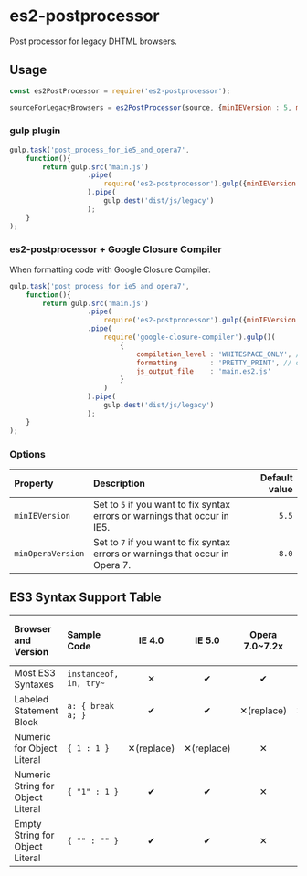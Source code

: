 # es2-postprocessor

Post processor for legacy DHTML browsers.

## Usage

~~~js
const es2PostProcessor = require('es2-postprocessor');

sourceForLegacyBrowsers = es2PostProcessor(source, {minIEVersion : 5, minOperaVersion : 7});
~~~

### gulp plugin

~~~js
gulp.task('post_process_for_ie5_and_opera7',
    function(){
        return gulp.src('main.js')
                   .pipe(
                       require('es2-postprocessor').gulp({minIEVersion : 5, minOperaVersion : 7})
                   ).pipe(
                       gulp.dest('dist/js/legacy')
                   );
    }
);
~~~

### es2-postprocessor + Google Closure Compiler

When formatting code with Google Closure Compiler.

~~~js
gulp.task('post_process_for_ie5_and_opera7',
    function(){
        return gulp.src('main.js')
                   .pipe(
                       require('es2-postprocessor').gulp({minIEVersion : 5, minOperaVersion : 7})
                   .pipe(
                       require('google-closure-compiler').gulp()(
                           {
                               compilation_level : 'WHITESPACE_ONLY', // Prevent replacing labeled blocks.
                               formatting        : 'PRETTY_PRINT', // oe 'SINGLE_QUOTES'
                               js_output_file    : 'main.es2.js'
                           }
                       )
                   ).pipe(
                       gulp.dest('dist/js/legacy')
                   );
    }
);
~~~

### Options

| Property          | Description                                                                    | Default value |
|:------------------|:-------------------------------------------------------------------------------|--------------:|
| `minIEVersion`    | Set to `5` if you want to fix syntax errors or warnings that occur in IE5.     | `5.5`         |
| `minOperaVersion` | Set to `7` if you want to fix syntax errors or warnings that occur in Opera 7. | `8.0`         |

## ES3 Syntax Support Table

| Browser and Version               | Sample Code             | IE 4.0      | IE 5.0      | Opera 7.0~7.2x | Opera 7.5x  | IE 5.5+, Opera 8+ |
|:----------------------------------|:------------------------|:-----------:|:-----------:|:--------------:|:-----------:|:-----------------:|
| Most ES3 Syntaxes                 | `instanceof, in, try~`  | ✕          | ✔          | ✔             | ✔          | ✔                |
| Labeled Statement Block           | `a: { break a; }`       | ✔          | ✔          | ✕(replace)    | ✕(replace) | ✔                |
| Numeric for Object Literal        | `{ 1 : 1 }`             | ✕(replace) | ✕(replace) | ✕             | ✔          | ✔                |
| Numeric String for Object Literal | `{ "1" : 1 }`           | ✔          | ✔          | ✕             | ✔          | ✔                |
| Empty String for Object Literal   | `{ "" : "" }`           | ✔          | ✔          | ✕             | ✔          | ✔                |
